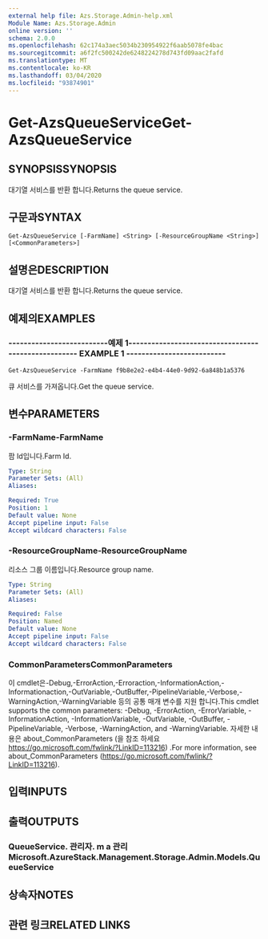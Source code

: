 ```yaml
---
external help file: Azs.Storage.Admin-help.xml
Module Name: Azs.Storage.Admin
online version: ''
schema: 2.0.0
ms.openlocfilehash: 62c174a3aec5034b230954922f6aab5078fe4bac
ms.sourcegitcommit: a6f2fc500242de6248224278d743fd09aac2fafd
ms.translationtype: MT
ms.contentlocale: ko-KR
ms.lasthandoff: 03/04/2020
ms.locfileid: "93874901"
---
```

# <span data-ttu-id="c76f4-101">Get-AzsQueueService</span><span class="sxs-lookup"><span data-stu-id="c76f4-101">Get-AzsQueueService</span></span>

## <span data-ttu-id="c76f4-102">SYNOPSIS</span><span class="sxs-lookup"><span data-stu-id="c76f4-102">SYNOPSIS</span></span>
<span data-ttu-id="c76f4-103">대기열 서비스를 반환 합니다.</span><span class="sxs-lookup"><span data-stu-id="c76f4-103">Returns the queue service.</span></span>

## <span data-ttu-id="c76f4-104">구문과</span><span class="sxs-lookup"><span data-stu-id="c76f4-104">SYNTAX</span></span>

```
Get-AzsQueueService [-FarmName] <String> [-ResourceGroupName <String>] [<CommonParameters>]
```

## <span data-ttu-id="c76f4-105">설명은</span><span class="sxs-lookup"><span data-stu-id="c76f4-105">DESCRIPTION</span></span>
<span data-ttu-id="c76f4-106">대기열 서비스를 반환 합니다.</span><span class="sxs-lookup"><span data-stu-id="c76f4-106">Returns the queue service.</span></span>

## <span data-ttu-id="c76f4-107">예제의</span><span class="sxs-lookup"><span data-stu-id="c76f4-107">EXAMPLES</span></span>

### <span data-ttu-id="c76f4-108">--------------------------예제 1--------------------------</span><span class="sxs-lookup"><span data-stu-id="c76f4-108">-------------------------- EXAMPLE 1 --------------------------</span></span>
```
Get-AzsQueueService -FarmName f9b8e2e2-e4b4-44e0-9d92-6a848b1a5376
```

<span data-ttu-id="c76f4-109">큐 서비스를 가져옵니다.</span><span class="sxs-lookup"><span data-stu-id="c76f4-109">Get the queue service.</span></span>

## <span data-ttu-id="c76f4-110">변수</span><span class="sxs-lookup"><span data-stu-id="c76f4-110">PARAMETERS</span></span>

### <span data-ttu-id="c76f4-111">-FarmName</span><span class="sxs-lookup"><span data-stu-id="c76f4-111">-FarmName</span></span>
<span data-ttu-id="c76f4-112">팜 Id입니다.</span><span class="sxs-lookup"><span data-stu-id="c76f4-112">Farm Id.</span></span>

```yaml
Type: String
Parameter Sets: (All)
Aliases: 

Required: True
Position: 1
Default value: None
Accept pipeline input: False
Accept wildcard characters: False
```

### <span data-ttu-id="c76f4-113">-ResourceGroupName</span><span class="sxs-lookup"><span data-stu-id="c76f4-113">-ResourceGroupName</span></span>
<span data-ttu-id="c76f4-114">리소스 그룹 이름입니다.</span><span class="sxs-lookup"><span data-stu-id="c76f4-114">Resource group name.</span></span>

```yaml
Type: String
Parameter Sets: (All)
Aliases: 

Required: False
Position: Named
Default value: None
Accept pipeline input: False
Accept wildcard characters: False
```

### <span data-ttu-id="c76f4-115">CommonParameters</span><span class="sxs-lookup"><span data-stu-id="c76f4-115">CommonParameters</span></span>
<span data-ttu-id="c76f4-116">이 cmdlet은-Debug,-ErrorAction,-Erroraction,-InformationAction,-Informationaction,-OutVariable,-OutBuffer,-PipelineVariable,-Verbose,-WarningAction,-WarningVariable 등의 공통 매개 변수를 지원 합니다.</span><span class="sxs-lookup"><span data-stu-id="c76f4-116">This cmdlet supports the common parameters: -Debug, -ErrorAction, -ErrorVariable, -InformationAction, -InformationVariable, -OutVariable, -OutBuffer, -PipelineVariable, -Verbose, -WarningAction, and -WarningVariable.</span></span> <span data-ttu-id="c76f4-117">자세한 내용은 about_CommonParameters (을 참조 하세요 https://go.microsoft.com/fwlink/?LinkID=113216) .</span><span class="sxs-lookup"><span data-stu-id="c76f4-117">For more information, see about_CommonParameters (https://go.microsoft.com/fwlink/?LinkID=113216).</span></span>

## <span data-ttu-id="c76f4-118">입력</span><span class="sxs-lookup"><span data-stu-id="c76f4-118">INPUTS</span></span>

## <span data-ttu-id="c76f4-119">출력</span><span class="sxs-lookup"><span data-stu-id="c76f4-119">OUTPUTS</span></span>

### <span data-ttu-id="c76f4-120">QueueService. 관리자. m a 관리</span><span class="sxs-lookup"><span data-stu-id="c76f4-120">Microsoft.AzureStack.Management.Storage.Admin.Models.QueueService</span></span>

## <span data-ttu-id="c76f4-121">상속자</span><span class="sxs-lookup"><span data-stu-id="c76f4-121">NOTES</span></span>

## <span data-ttu-id="c76f4-122">관련 링크</span><span class="sxs-lookup"><span data-stu-id="c76f4-122">RELATED LINKS</span></span>

